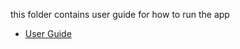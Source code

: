 this folder contains user guide for how to run the app
* [User Guide](https://github.com/angelesmarinbatana/Shiny-App/blob/main/documentation/User%20Guide)

